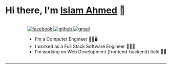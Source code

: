 # Hi there, I'm [Islam Ahmed][facebook] 👋

<div style="display:flex;justify-content: space-between;flex-wrap: no-wrap">
    
<div>
    <img align="right" src="https://media.tenor.com/images/334cf1e2aa89a90a274f5a4040d1a6ec/tenor.gif" alt="">
</div>
    
<div>



[
    ![facebook](https://img.shields.io/badge/islam%20ahmed-blue?style=flat&logo=facebook&logoColor=white&logoWidth=20)
][facebook]
[
    ![github](https://img.shields.io/badge/islamahmed?style=flat&logo=github&logoColor=white&logoWidth=20)
][github]
[
    ![gmail](https://img.shields.io/badge/Gmail-ff0000?style=flat&logo=gmail&logoColor=white&logoWidth=20)
][gmail]


- I'm a Computer Engineer 👨‍💻🖥️
- I worked as a Full Stack Software Engineer 👨‍💻🌐
- I'm working on Web Development (frontend-backend) field 📡🌐

</div>

</div>

---




<!-- variables -->
[facebook]: https://www.facebook.com/profile.php?id=100011457578267
[github]: https://github.com/IslamAhmed0
[gmail]: mailto:islam.abdou996@gmail.com




